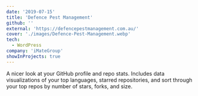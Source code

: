 ```yaml
---
date: '2019-07-15'
title: 'Defence Pest Management'
github: ''
external: 'https://defencepestmanagement.com.au/'
cover: './images/Defence-Pest-Management.webp'
tech:
  - WordPress
company: 'iMateGroup'
showInProjects: true
---
```


A nicer look at your GitHub profile and repo stats. Includes data visualizations of your top languages, starred repositories, and sort through your top repos by number of stars, forks, and size.
